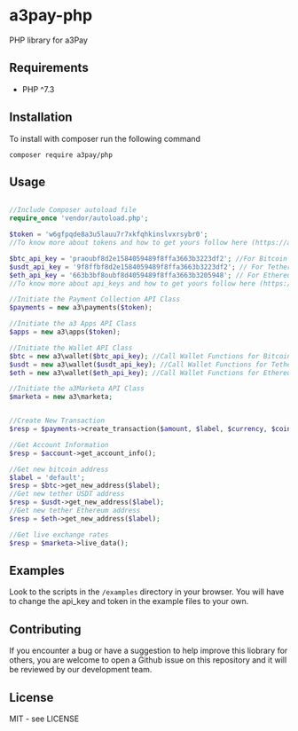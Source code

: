 # a3pay-php
PHP library for a3Pay


## Requirements
 * PHP ^7.3


## Installation
To install with composer run the following command

    composer require a3pay/php


## Usage
```php

//Include Composer autoload file
require_once 'vendor/autoload.php';

$token = 'w6gfpqde8a3u5lauu7r7xkfqhkinslvxrsybr0';
//To know more about tokens and how to get yours follow here (https://a3pay.co/docs/#access_token)

$btc_api_key = 'praoubf8d2e1584059489f8ffa3663b3223df2'; //For Bitcoin
$usdt_api_key = '9f8ffbf8d2e1584059489f8ffa3663b3223df2'; // For Tether USDT
$eth_api_key = '663b3bf8oubf8d4059489f8ffa3663b3205948'; // For Ethereum
//To know more about api_keys and how to get yours follow here (https://a3pay.co/docs/#api_key)

//Initiate the Payment Collection API Class
$payments = new a3\payments($token);

//Initiate the a3 Apps API Class
$apps = new a3\apps($token);

//Initiate the Wallet API Class
$btc = new a3\wallet($btc_api_key); //Call Wallet Functions for Bitcoin
$usdt = new a3\wallet($usdt_api_key); //Call Wallet Functions for Tether USDT
$eth = new a3\wallet($eth_api_key); //Call Wallet Functions for Ethereum

//Initiate the a3Marketa API Class
$marketa = new a3\marketa;


//Create New Transaction
$resp = $payments->create_transaction($amount, $label, $currency, $coin, $success_callback, $error_callback);

//Get Account Information
$resp = $account->get_account_info();

//Get new bitcoin address
$label = 'default';
$resp = $btc->get_new_address($label);
//Get new tether USDT address
$resp = $usdt->get_new_address($label);
//Get new tether Ethereum address
$resp = $eth->get_new_address($label);

//Get live exchange rates
$resp = $marketa->live_data();


```


## Examples
Look to the scripts in the `/examples` directory in your browser. You will have to change the api_key and token in the example files to your own.


## Contributing
If you encounter a bug or have a suggestion to help improve this liobrary for others, you are welcome to open a Github issue on this repository and it will be reviewed by our development team.


## License
MIT - see LICENSE
